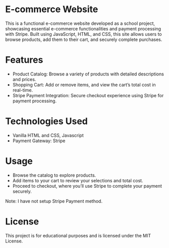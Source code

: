 # E-commerce Website

This is a functional e-commerce website developed as a school project, showcasing essential e-commerce functionalities and payment processing with Stripe. Built using JavaScript, HTML, and CSS, this site allows users to browse products, add them to their cart, and securely complete purchases.

# Features
- Product Catalog: Browse a variety of products with detailed descriptions and prices.
- Shopping Cart: Add or remove items, and view the cart’s total cost in real-time.
- Stripe Payment Integration: Secure checkout experience using Stripe for payment processing.

# Technologies Used
- Vanilla HTML and CSS, Javascript
- Payment Gateway: Stripe

# Usage
- Browse the catalog to explore products.
- Add items to your cart to review your selections and total cost.
- Proceed to checkout, where you’ll use Stripe to complete your payment securely.

Note: I have not setup Stripe Payment method.

# License
This project is for educational purposes and is licensed under the MIT License.
